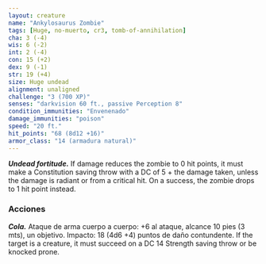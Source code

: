 ```yaml
---
layout: creature
name: "Ankylosaurus Zombie"
tags: [Huge, no-muerto, cr3, tomb-of-annihilation]
cha: 3 (-4)
wis: 6 (-2)
int: 2 (-4)
con: 15 (+2)
dex: 9 (-1)
str: 19 (+4)
size: Huge undead
alignment: unaligned
challenge: "3 (700 XP)"
senses: "darkvision 60 ft., passive Perception 8"
condition_immunities: "Envenenado"
damage_immunities: "poison"
speed: "20 ft."
hit_points: "68 (8d12 +16)"
armor_class: "14 (armadura natural)"
---
```


***Undead fortitude.*** If damage reduces the zombie to 0 hit points, it must make a Constitution saving throw with a DC of 5 + the damage taken, unless the damage is radiant or from a critical hit. On a success, the zombie drops to 1 hit point instead.

### Acciones

***Cola.*** Ataque de arma cuerpo a cuerpo: +6 al ataque, alcance 10 pies (3 mts), un objetivo. Impacto: 18 (4d6 +4) puntos de daño contundente. If the target is a creature, it must succeed on a DC 14 Strength saving throw or be knocked prone.